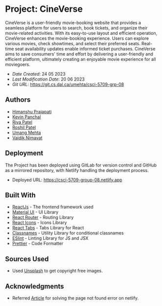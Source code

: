# Project: CineVerse

CineVerse is a user-friendly movie-booking website that provides a seamless platform for users to search,
book tickets, and organize their movie-related activities. With its easy-to-use layout and efficient operation,
CineVerse enhances the movie-booking experience. Users can explore various movies, check showtimes, and select
their preferred seats. Real-time seat availability updates enable informed ticket purchases. CineVerse aims to save
consumers' time and effort by delivering a user-friendly and efficient platform, ultimately creating an enjoyable movie
experience for all moviegoers.

* *Date Created*: 24 05 2023
* *Last Modification Date*: 20 06 2023
* *Git URL*: https://git.cs.dal.ca/umehta/csci-5709-grp-08

## Authors
* [Himanshu Prajapati](himanshu@dal.ca)
* [Kevin Panchal](panchal@dal.ca)
* [Riya Patel](riya.patel@dal.ca)
* [Roshil Patel](rs622844@dal.ca)
* [Umang Mehta](umang@dal.ca)
* [Vaidik Nimavat](vd386827@dal.ca)

## Deployment
The Project has been deployed using GitLab for version control and GitHub as a mirrored repository, with Netlify handling
the deployment process.

* Deployed URL: <https://csci-5709-group-08.netlify.app>


## Built With
* [ReactJs](https://react.dev) - The frontend framework used
* [Material UI](https://material-ui.com) - UI Library
* [React Router](https://reactrouter.com) - Routing Library
* [React Icons](https://react-icons.github.io/react-icons/) - Icons Library
* [React Tabs](https://reactcommunity.org/react-tabs/) - Tabs Library for React 
* [Classnames](https://www.npmjs.com/package/classnames) - Utility Library for conditional classnames
* [ESlint](https://eslint.org) - Linting Library for JS and JSX
* [Prettier](https://prettier.io) - Code Formatter

## Sources Used
* Used [Unsplash](https://unsplash.com) to get copyright free images.

## Acknowledgments
* Referred [Article](https://dev.to/rajeshroyal/page-not-found-error-on-netlify-reactjs-react-router-solved-43oa) for
solving the page not found error on netlify.